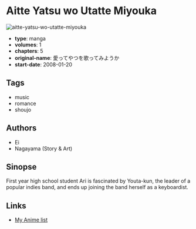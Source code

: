 # Aitte Yatsu wo Utatte Miyouka

![aitte-yatsu-wo-utatte-miyouka](https://cdn.myanimelist.net/images/manga/2/13845.jpg)

-   **type**: manga
-   **volumes**: 1
-   **chapters**: 5
-   **original-name**: 愛ってやつを歌ってみようか
-   **start-date**: 2008-01-20

## Tags

-   music
-   romance
-   shoujo

## Authors

-   Ei
-   Nagayama (Story & Art)

## Sinopse

First year high school student Ari is fascinated by Youta-kun, the leader of a popular indies band, and ends up joining the band herself as a keyboardist.

## Links

-   [My Anime list](https://myanimelist.net/manga/10319/Aitte_Yatsu_wo_Utatte_Miyouka)
